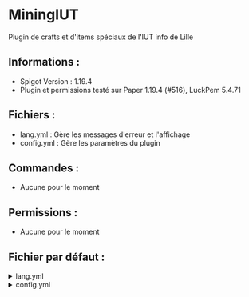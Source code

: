 # MiningIUT
Plugin de crafts et d'items spéciaux de l'IUT info de Lille

## Informations :

 - Spigot Version : 1.19.4
 - Plugin et permissions testé sur Paper 1.19.4 (#516), LuckPem 5.4.71


## Fichiers :

 - lang.yml : Gère les messages d'erreur et l'affichage
 - config.yml : Gère les paramètres du plugin 
 
## Commandes :
 
 - Aucune pour le moment
 
## Permissions :
 
 - Aucune pour le moment
 
## Fichier par défaut :

<details>
  <summary>lang.yml</summary>

  ```
  prefix: ''
  error-prefix: '&4[&cErreur&4]&c'
  no-permission: Vous n'avez pas la permission de faire cette commande !
  no-value: Informations manquante, merci d'utiliser la commande correctement !
  ```
</details>

<details>
  <summary>config.yml</summary>

  ```
  # CONFIG PAR DEFAULT
  PARAM: VALEUR
  ```
</details>
